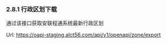 ### 2.8.1 行政区划下载

通过该接口获取安联程通系统最新行政区划

Url: https://oapi-staging.alct56.com/api/v1/openapi/zone/export





